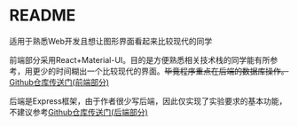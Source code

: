 # README
适用于熟悉Web开发且想让图形界面看起来比较现代的同学

前端部分采用React+Material-UI。目的是方便熟悉相关技术栈的同学能有所参考，用更少的时间糊出一个比较现代的界面。~~毕竟程序重点在后端的数据库操作。~~[Github仓库传送门(前端部分)](https://github.com/palemoons/BMS)

后端是Express框架，由于作者很少写后端，因此仅实现了实验要求的基本功能，不建议参考[Github仓库传送门(后端部分)](https://github.com/palemoons/BMS-backend)

